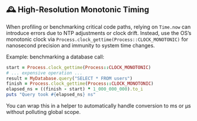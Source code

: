 ## 🕰️ High-Resolution Monotonic Timing

When profiling or benchmarking critical code paths, relying on `Time.now` can introduce errors due to NTP adjustments or clock drift. Instead, use the OS’s monotonic clock via `Process.clock_gettime(Process::CLOCK_MONOTONIC)` for nanosecond precision and immunity to system time changes.

Example: benchmarking a database call:

```ruby
start = Process.clock_gettime(Process::CLOCK_MONOTONIC)
# ... expensive operation ...
result = MyDatabase.query("SELECT * FROM users")
finish = Process.clock_gettime(Process::CLOCK_MONOTONIC)
elapsed_ns = ((finish - start) * 1_000_000_000).to_i
puts "Query took #{elapsed_ns} ns"
```

You can wrap this in a helper to automatically handle conversion to ms or µs without polluting global scope.